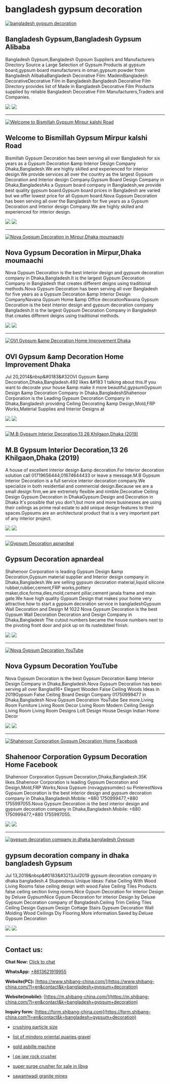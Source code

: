 # bangladesh gypsum decoration

<a href="https://swt.shibang-china.com/?l=en&img&k=bangladesh+gypsum+decoration" target="_blank">![bangladesh gypsum decoration](http://static.shibang-china.com/all-800x300/396.jpg)</a>

## Bangladesh Gypsum,Bangladesh Gypsum Alibaba
Bangladesh Gypsum,Bangladesh Gypsum Suppliers and Manufacturers Directory Source a Large Selection of Gypsum Products at gypsum board,gypsum board manufacturers in oman,gypsum powder from Bangladesh AlibabaBangladesh Decorative Film: MadeinBangladesh DecorativeDecorative Film in Bangladesh.Bangladesh Decorative Film Directory provides list of Made in Bangladesh Decorative Film Products supplied by reliable Bangladesh Decorative Film Manufacturers,Traders and Companies.


<a href="https://whatsapp.shibangsoft.com/WhatsApp.php" target="_blank" title="WhatsApp">![](http://static.shibang-china.com/icon/whatsapp.png)</a> <a href="https://swt.shibang-china.com/?l=en&icon&k=bangladesh+gypsum+decoration" target="_blank">![](http://static.shibang-china.com/icon/chat-en.png)</a>

---

<a href="https://swt.shibang-china.com/?l=en&img&k=bangladesh+gypsum+decoration" target="_blank">![Welcome to Bismillah Gypsum Mirpur kalshi Road](http://static.shibang-china.com/all-800x300/264.jpg)</a>

## Welcome to Bismillah Gypsum Mirpur kalshi Road
Bismillah Gypsum Decoration has been serving all over Bangladesh for six years as a Gypsum Decoration &amp Interior Design Company Dhaka,Bangladesh.We are highly skilled and experienced for interior design.We provide services all over the country as the largest Gypsum Decoration and Interior design Company.Gypsum Board Design Company in Dhaka,BangladeshAs a Gypsum board company in Bangladesh,we provide best quality gypsum board.Gypsum board prices in Bangladesh are varied but we offer lowest price for all Gypsum board.Nova Gypsum Decoration has been serving all over the Bangladesh for five years as a Gypsum Decoration and Interior design Company.We are highly skilled and experienced for interior design.


<a href="https://whatsapp.shibangsoft.com/WhatsApp.php" target="_blank" title="WhatsApp">![](http://static.shibang-china.com/icon/whatsapp.png)</a> <a href="https://swt.shibang-china.com/?l=en&icon&k=bangladesh+gypsum+decoration" target="_blank">![](http://static.shibang-china.com/icon/chat-en.png)</a>

---

<a href="https://swt.shibang-china.com/?l=en&img&k=bangladesh+gypsum+decoration" target="_blank">![Nova Gypsum Decoration in Mirpur,Dhaka moumaachi](http://static.shibang-china.com/all-800x300/903.jpg)</a>

## Nova Gypsum Decoration in Mirpur,Dhaka moumaachi
Nova Gypsum Decoration is the best interior design and gypsum decoration company in Dhaka,Bangladesh.It is the largest Gypsum Decoration Company in Bangladesh that creates different deigns using traditional methods.Nova Gypsum Decoration has been serving all over Bangladesh for five years as a Gypsum Decoration &amp Interior Design CompanyNavana Gypsum Home &amp Office decorationNavana Gypsum Decoration is the best interior design and gypsum decoration company Bangladesh.It is the largest Gypsum Decoration Company in Bangladesh that creates different deigns using traditional methods.


<a href="https://whatsapp.shibangsoft.com/WhatsApp.php" target="_blank" title="WhatsApp">![](http://static.shibang-china.com/icon/whatsapp.png)</a> <a href="https://swt.shibang-china.com/?l=en&icon&k=bangladesh+gypsum+decoration" target="_blank">![](http://static.shibang-china.com/icon/chat-en.png)</a>

---

<a href="https://swt.shibang-china.com/?l=en&img&k=bangladesh+gypsum+decoration" target="_blank">![OVI Gypsum &amp Decoration Home Improvement Dhaka](http://static.shibang-china.com/all-800x300/353.jpg)</a>

## OVI Gypsum &amp Decoration Home Improvement Dhaka
Jul 20,2014&nbsp&#0183&#32OVI Gypsum &amp Decoration,Dhaka,Bangladesh.492 likes &#183 1 talking about this.If you want to decorate your house &amp make it more beautiful,gypsumGypsum Design &amp Decoration Company in Dhaka,BangladeshShahenoor Corporation is the Leading Gypsum Decoration Company in Dhaka,Bangladesh providing Ceiling Decorating &amp Design,Mold,FRP Works,Material Supplies and Interior Designs at


<a href="https://whatsapp.shibangsoft.com/WhatsApp.php" target="_blank" title="WhatsApp">![](http://static.shibang-china.com/icon/whatsapp.png)</a> <a href="https://swt.shibang-china.com/?l=en&icon&k=bangladesh+gypsum+decoration" target="_blank">![](http://static.shibang-china.com/icon/chat-en.png)</a>

---

<a href="https://swt.shibang-china.com/?l=en&img&k=bangladesh+gypsum+decoration" target="_blank">![M.B Gypsum Interior Decoration,13 26 Khilgaon,Dhaka (2019)](http://static.shibang-china.com/all-800x300/1206.jpg)</a>

## M.B Gypsum Interior Decoration,13 26 Khilgaon,Dhaka (2019)
A house of excellent interior design &amp decoration.For Interior decoration solution call 01719656444,01674644433 or leave a message.M.B Gypsum Interior Decoration is a full service interior decoration company.We specialize in both residential and commercial design.Because we are a small design firm,we are extremely flexible and nimble.Decorative Ceiling Design Gypsum Decoration in DhakaGypsum Design and Decoration in Dhaka It's possible that you don't,but more and more businesses are using their ceilings as prime real estate to add unique design features to their spaces.Gypsums are an architectural product that is a very important part of any interior project.


<a href="https://whatsapp.shibangsoft.com/WhatsApp.php" target="_blank" title="WhatsApp">![](http://static.shibang-china.com/icon/whatsapp.png)</a> <a href="https://swt.shibang-china.com/?l=en&icon&k=bangladesh+gypsum+decoration" target="_blank">![](http://static.shibang-china.com/icon/chat-en.png)</a>

---

<a href="https://swt.shibang-china.com/?l=en&img&k=bangladesh+gypsum+decoration" target="_blank">![Gypsum Decoration apnardeal](http://static.shibang-china.com/all-800x300/1215.jpg)</a>

## Gypsum Decoration apnardeal
Shahenoor Corporation is leading Gypsum Design &amp Decoration,Gypsum material supplier and Interior design company in Dhaka,Bangladesh.We are selling gypsum decoration material,liquid silicone rubber,rubber,cement,FRP works,pottery maker,dice,forma,dies,mold,cement pillar,cement janala frame and main gate.We have high quality Gypsum Design that makes your home very attractive.how to start a gypsum decoration service in bangladeshGypsum Wall Decoration and Design M 1022 Nova Gypsum Decoration is the best Gypsum Wall Decoration Decoration and Design Company in Dhaka,Bangladesh The cutout numbers became the house numbers next to the pivoting front door and pick up on its rustedsteel finish.


<a href="https://whatsapp.shibangsoft.com/WhatsApp.php" target="_blank" title="WhatsApp">![](http://static.shibang-china.com/icon/whatsapp.png)</a> <a href="https://swt.shibang-china.com/?l=en&icon&k=bangladesh+gypsum+decoration" target="_blank">![](http://static.shibang-china.com/icon/chat-en.png)</a>

---

<a href="https://swt.shibang-china.com/?l=en&img&k=bangladesh+gypsum+decoration" target="_blank">![Nova Gypsum Decoration YouTube](http://static.shibang-china.com/all-800x300/371.jpg)</a>

## Nova Gypsum Decoration YouTube
Nova Gypsum Decoration is the best Gypsum Decoration &amp Interior Design Company in Dhaka,Bangladesh.Nova Gypsum Decoration has been serving all over Banglad16+ Elegant Wooden False Ceiling Woods Ideas in 2019Gypsum False Ceiling Board Design Company 01750999477 in Dhaka,Bangladesh Nova Gypsum Decoration YouTube See more.Living Room Furniture Living Room Decor Living Room Modern Ceiling Design Living Room Living Room Designs Loft Design House Design Indian Home Decor


<a href="https://whatsapp.shibangsoft.com/WhatsApp.php" target="_blank" title="WhatsApp">![](http://static.shibang-china.com/icon/whatsapp.png)</a> <a href="https://swt.shibang-china.com/?l=en&icon&k=bangladesh+gypsum+decoration" target="_blank">![](http://static.shibang-china.com/icon/chat-en.png)</a>

---

<a href="https://swt.shibang-china.com/?l=en&img&k=bangladesh+gypsum+decoration" target="_blank">![Shahenoor Corporation Gypsum Decoration Home Facebook](http://static.shibang-china.com/all-800x300/988.jpg)</a>

## Shahenoor Corporation Gypsum Decoration Home Facebook
Shahenoor Corporation Gypsum Decoration,Dhaka,Bangladesh.35K likes.Shahenoor Corporation is leading Gypsum Decoration and Design,Mold,FRP Works,Nova Gypsum (novagypsumdec) su PinterestNova Gypsum Decoration is the best interior design and gypsum decoration company in Dhaka,Bangladesh.Mobile: +880 1750999477,+880 1755997055.Nova Gypsum Decoration is the best interior design and gypsum decoration company in Dhaka,Bangladesh.Mobile: +880 1750999477,+880 1755997055.


<a href="https://whatsapp.shibangsoft.com/WhatsApp.php" target="_blank" title="WhatsApp">![](http://static.shibang-china.com/icon/whatsapp.png)</a> <a href="https://swt.shibang-china.com/?l=en&icon&k=bangladesh+gypsum+decoration" target="_blank">![](http://static.shibang-china.com/icon/chat-en.png)</a>

---

<a href="https://swt.shibang-china.com/?l=en&img&k=bangladesh+gypsum+decoration" target="_blank">![gypsum decoration company in dhaka bangladesh Gypsum](http://static.shibang-china.com/all-800x300/1511.jpg)</a>

## gypsum decoration company in dhaka bangladesh Gypsum
Jul 13,2019&nbsp&#0183&#3213Jul2019 gypsum decoration company in dhaka bangladesh.4 Stupendous Unique Ideas: False Ceiling With Wood Living Rooms false ceiling design with wood.False Ceiling Tiles Products false ceiling section living rooms.Nice Gypum Decoration for interior Design by Deluxe GypsumNice Gypum Decoration for interior Design by Deluxe Gypsum Decoration company of Bangladesh.Ceiling Trim Ceiling Tiles Ceiling Design Gypsum Design Cottage Stairs Gypsum Decoration Wall Molding Wood Ceilings Diy Flooring.More information.Saved by.Deluxe Gypsum Decoration


<a href="https://whatsapp.shibangsoft.com/WhatsApp.php" target="_blank" title="WhatsApp">![](http://static.shibang-china.com/icon/whatsapp.png)</a> <a href="https://swt.shibang-china.com/?l=en&icon&k=bangladesh+gypsum+decoration" target="_blank">![](http://static.shibang-china.com/icon/chat-en.png)</a>

---
## Contact us:

**Chat Now:** [Click to chat](https://swt.shibang-china.com?l=en&contact&k=bangladesh+gypsum+decoration)

**WhatsApp:**  [+8613621919955](https://whatsapp.shibangsoft.com/WhatsApp.php)

**Website(PC):** [https://www.shibang-china.com/](https://www.shibang-china.com/?l=en&contact&k=bangladesh+gypsum+decoration)

**Website(mobile):** [https://m.shibang-china.com/](https://m.shibang-china.com/?l=en&contact&k=bangladesh+gypsum+decoration)

**Inquiry form:** [https://form.shibang-china.com](https://form.shibang-china.com?l=en&contact&k=bangladesh+gypsum+decoration)

* [crushing particle size](../117/crushing%20particle%20size.md)

* [list of mindoro oriental quaries gravel](../122/list%20of%20mindoro%20oriental%20quaries%20gravel.md)

* [gold asbille machine](../114/gold%20asbille%20machine.md)

* [l pe jaw rock crusher](../115/l%20pe%20jaw%20rock%20crusher.md)

* [super surge crusher for sale in libya](../111/super%20surge%20crusher%20for%20sale%20in%20libya.md)

* [sawantwadi granite mines](../113/sawantwadi%20granite%20mines.md)